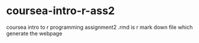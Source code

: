 # coursea-intro-r-ass2
coursea intro to r programming assignment2
.rmd is r mark down file
which generate the webpage
